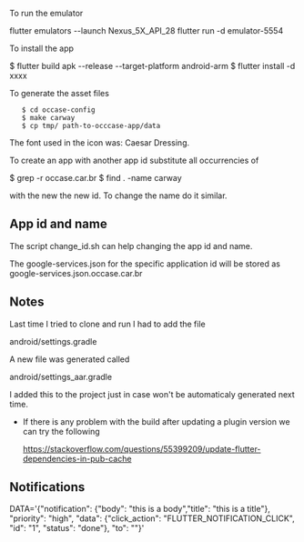 To run the emulator

   flutter emulators --launch Nexus_5X_API_28
   flutter run -d emulator-5554

To install the app

   $ flutter build apk --release --target-platform android-arm
   $ flutter install -d xxxx

To generate the asset files

```
   $ cd occase-config
   $ make carway
   $ cp tmp/ path-to-occcase-app/data
```

The font used in the icon was: Caesar Dressing.

To create an app with another app id substitute all occurrencies
of 

   $ grep -r occase.car.br
   $ find . -name carway

with the new the new id. To change the name do it similar.

App id and name
----------------------------------------------------------

The script change_id.sh can help changing the app id and name.

The google-services.json for the specific application id will be stored as
google-services.json.occase.car.br

Notes
----------------------------------------------------------

Last time I tried to clone and run I had to add the file

   android/settings.gradle

A new file was generated called

   android/settings_aar.gradle

I added this to the project just in case won't be automaticaly generated
next time.

- If there is any problem with the build after updating a plugin version we
  can try the following

  https://stackoverflow.com/questions/55399209/update-flutter-dependencies-in-pub-cache

Notifications
-------------------------------------------------------------

DATA='{"notification": {"body": "this is a body","title": "this is a title"}, "priority": "high", "data": {"click_action": "FLUTTER_NOTIFICATION_CLICK", "id": "1", "status": "done"}, "to": "<FCM TOKEN>"}' 
